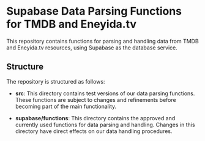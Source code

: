 # Supabase Data Parsing Functions for TMDB and Eneyida.tv

This repository contains functions for parsing and handling data from TMDB and Eneyida.tv resources, using Supabase as the database service.

## Structure

The repository is structured as follows:

- **src**: This directory contains test versions of our data parsing functions. These functions are subject to changes and refinements before becoming part of the main functionality.
  
- **supabase/functions**: This directory contains the approved and currently used functions for data parsing and handling. Changes in this directory have direct effects on our data handling procedures.
